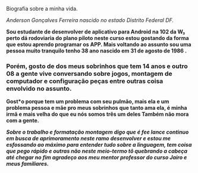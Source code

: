  Biografia sobre a minha vida.

*Anderson Gonçalves Ferreira nascido no estado Distrito Federal DF.*

  **Sou estudante de desenvolver de aplicativo para Android na 102 da W₃ perto dá rodoviaria do plano piloto
neste curso estou gostando da forma que estou aprendo programar os APP. Mais voltando ao assunto sou uma pessoa muito tranquilo tenho 38 ano nascido em 31 de agosto de 1986 .**

### Porém, gosto de dos meus sobrinhos que tem 14 anos e outro 08 a gente vive conversando sobre jogos, montagem de computador e configuração peças entre outras coisa envolvido no assunto. ###

__Gost*o porque tem um problema com seu pulmão, mais ela e um problema pessoa e mãe pro meus sobrinhos que tanto ama ela, é minha irmã e mais velha do que eu nós somos três um deles Também não mora com a gente.__

***Sobre o trabalho e formatação  montagem digo que é fee lance continuo em busca de aprimoramento neste ramo desenvolver e estou me esfossando ao máximo para entender tudo sobre a linguagem, tem coisa que pego rápido e outras não neste meio-termo tô quebrando a cabeça até chegar no fim agradeço aos meu mentor professor do curso Jairo e meus familiares.***
